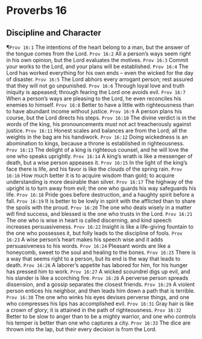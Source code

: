 # Proverbs 16

## Discipline and Character
¶`Prov 16:1` The intentions of the heart belong to a man, but the answer of the tongue comes from the Lord.
`Prov 16:2` All a person’s ways seem right in his own opinion, but the Lord evaluates the motives.
`Prov 16:3` Commit your works to the Lord, and your plans will be established.
`Prov 16:4` The Lord has worked everything for his own ends – even the wicked for the day of disaster.
`Prov 16:5` The Lord abhors every arrogant person; rest assured that they will not go unpunished.
`Prov 16:6` Through loyal love and truth iniquity is appeased; through fearing the Lord one avoids evil.
`Prov 16:7` When a person’s ways are pleasing to the Lord, he even reconciles his enemies to himself.
`Prov 16:8` Better to have a little with righteousness than to have abundant income without justice.
`Prov 16:9` A person plans his course, but the Lord directs his steps.
`Prov 16:10` The divine verdict is in the words of the king, his pronouncements must not act treacherously against justice.
`Prov 16:11` Honest scales and balances are from the Lord; all the weights in the bag are his handiwork.
`Prov 16:12` Doing wickedness is an abomination to kings, because a throne is established in righteousness.
`Prov 16:13` The delight of a king is righteous counsel, and he will love the one who speaks uprightly.
`Prov 16:14` A king’s wrath is like a messenger of death, but a wise person appeases it.
`Prov 16:15` In the light of the king’s face there is life, and his favor is like the clouds of the spring rain.
`Prov 16:16` How much better it is to acquire wisdom than gold; to acquire understanding is more desirable than silver.
`Prov 16:17` The highway of the upright is to turn away from evil; the one who guards his way safeguards his life.
`Prov 16:18` Pride goes before destruction, and a haughty spirit before a fall.
`Prov 16:19` It is better to be lowly in spirit with the afflicted than to share the spoils with the proud.
`Prov 16:20` The one who deals wisely in a matter will find success, and blessed is the one who trusts in the Lord.
`Prov 16:21` The one who is wise in heart is called discerning, and kind speech increases persuasiveness.
`Prov 16:22` Insight is like a life-giving fountain to the one who possesses it, but folly leads to the discipline of fools.
`Prov 16:23` A wise person’s heart makes his speech wise and it adds persuasiveness to his words.
`Prov 16:24` Pleasant words are like a honeycomb, sweet to the soul and healing to the bones.
`Prov 16:25` There is a way that seems right to a person, but its end is the way that leads to death.
`Prov 16:26` A laborer’s appetite has labored for him, for his hunger has pressed him to work.
`Prov 16:27` A wicked scoundrel digs up evil, and his slander is like a scorching fire.
`Prov 16:28` A perverse person spreads dissension, and a gossip separates the closest friends.
`Prov 16:29` A violent person entices his neighbor, and then leads him down a path that is terrible.
`Prov 16:30` The one who winks his eyes devises perverse things, and one who compresses his lips has accomplished evil.
`Prov 16:31` Gray hair is like a crown of glory; it is attained in the path of righteousness.
`Prov 16:32` Better to be slow to anger than to be a mighty warrior, and one who controls his temper is better than one who captures a city.
`Prov 16:33` The dice are thrown into the lap, but their every decision is from the Lord.
